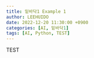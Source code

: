 ```yaml
---
title: 밑바닥1 Example 1
author: LEEHUIDO
date: 2022-12-20 11:30:00 +0900
categories: [AI, 밑바닥1]
tags: [AI, Python, TEST]
---
```


TEST